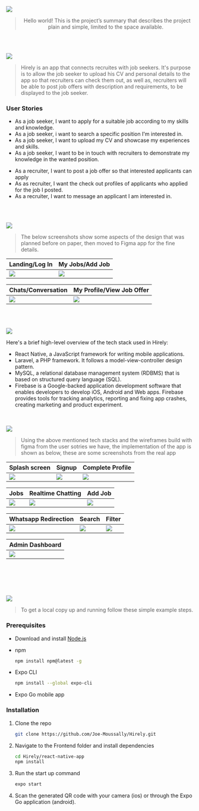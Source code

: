 <img src="./readme/title1.svg"/>

<div align="center">

> Hello world! This is the project’s summary that describes the project plain and simple, limited to the space available.  


</div>

<br><br>


<img src="./readme/title2.svg"/>

>Hirely is an app that connects recruites with job seekers. It's purpose is to allow the job seeker to upload his CV and personal details to the app so that recruiters can check them out, as well as, recruiters will be able to post job offers with description and requirements, to be displayed to the job seeker.
> 
### User Stories
- As a job seeker, I want to apply for a suitable job according to my skills and knowledge.
- As a job seeker, i want to search a specific position I'm interested in.
- As a job seeker, I want to upload my CV and showcase my experiences and skills.
- As a job seeker,  I want to be in touch with recruiters to demonstrate my knowledge in the wanted position.
>
- As a recruiter, I want to post a job offer so that interested applicants can apply
- As as recruiter, I want the check out profiles of applicants who applied for the job I posted.
- As a recruiter, I want to message an applicant I am interested in.

<br><br>

<img src="./readme/title3.svg"/>

> The below screenshots show some aspects of the design that was planned before on paper, then moved to Figma app for the fine details.


| Landing/Log In  | My Jobs/Add Job |
| -----------| -----|
| <img src="./readme/screens/landing-login.JPG"/> |<img src="./readme/screens/myjobs-addoffer.JPG"/>|

| Chats/Conversation  | My Profile/View Job Offer  |
| -----------------| -----|
|  <img src="./readme/screens/chats-conversation.JPG"/>|<img src="./readme/screens/profile-viewjob.JPG"/>  |


<br><br>

<img src="./readme/title4.svg"/>

Here's a brief high-level overview of the tech stack used in Hirely:

- React Native, a JavaScript framework for writing mobile applications.
- Laravel, a PHP framework. It follows a model-view-controller design pattern.
- MySQL, a relational database management system (RDBMS) that is based on structured query language (SQL).
- Firebase is a Google-backed application development software that enables developers to develop iOS, Android and Web apps. Firebase provides tools for tracking analytics, reporting and fixing app crashes, creating marketing and product experiment.



<br><br>
<img src="./readme/title5.svg"/>

> Using the above mentioned tech stacks and the wireframes build with figma from the user sotries we have, the implementation of the app is shown as below, these are some screenshots from the real app

| Splash screen | Signup | Complete Profile |
|----------|-----------|-----------|
|<img src="./readme/screenshots/splash.jpg"  />  | <img src="./readme/screenshots/signup.jpg"  /> |<img src="./readme/screenshots/complete profile.jpg"/>  |



| Jobs | Realtime Chatting | Add Job  |
|----------|-----------|-----------|
|<img src="./readme/screenshots/jobs.jpg"  />  | <img src="./readme/screenshots/chatting.jpg"  /> |<img src="./readme/screenshots/add.jpg"/>  |



| Whatsapp Redirection | Search | Filter  |
|----------|-----------|-----------|
|<img src="./readme/screenshots/whatsapp.jpg"  />  | <img src="./readme/screenshots/search.jpg"  /> |<img src="./readme/screenshots/filter.jpg"/>  |



| Admin Dashboard |
|----------|
|<img src="./readme/admin/admin.gif" />  |



<!-- | Filter by maximum rate and distance| Freelancer profile | Whatsapp redirection|
| ------------|----------|----------|
|<img src="./readme/sccreenshot12.png" /> |<img src="./readme/sccreenshot5.png" />|<img src="./readme/sccreenshot7.png" />  |  -->

<br></br>
<!-- > Here's some short gifs from the real app -->


<!-- | Register| Home | Contact |Review|
| ------------|----------|-----------|-----------|
|<img src="./readme/chrome-capture.gif" />|<img src="./readme/chrome-capture1.gif"  />  |<img src="./readme/chrome-capture2.gif"/>  |<img src="./readme/chrome-capture3.gif"/>  |

|Search |Filter |Filter |Add work profile |
|-----------|-----------|-----------|-----------|
|<img src="./readme/chrome-capture4.gif"/>  |<img src="./readme/chrome-capture5.gif"/>  |<img src="./readme/chrome-capture6.gif"/>  |<img src="./readme/chrome-capture7.gif"/>  | -->

<br><br>
<img src="./readme/title6.svg"/>


>To get a local copy up and running follow these simple example steps.

### Prerequisites

* Download and install [Node.js](https://nodejs.org/en/)

* npm
  ```sh
  npm install npm@latest -g
  ```
* Expo CLI
  ```sh
  npm install --global expo-cli
  ```
* Expo Go mobile app
 

### Installation

1. Clone the repo
   ```sh
   git clone https://github.com/Joe-Moussally/Hirely.git
2. Navigate to the Frontend folder and install dependencies
   ```sh
   cd Hirely/react-native-app
   npm install
   ```
3. Run the start up command
   ```sh
   expo start
   ```
4. Scan the generated QR code with your camera (ios) or through the Expo Go application (android).

<!-- This is an example of how to list things you need to use the software and how to install them.
* npm
  ```sh
  npm install npm@latest -g
  ```

### Installation

_Below is an example of how you can instruct your audience on installing and setting up your app. This template doesn't rely on any external dependencies or services._

1. Get a free API Key at [https://example.com](https://example.com)
2. Clone the repo
   ```sh
   git clone https://github.com/your_username_/Project-Name.git
   ```
3. Install NPM packages
   ```sh
   npm install
   ```
4. Enter your API in `config.js`
   ```js
   const API_KEY = 'ENTER YOUR API';
   ```
 -->